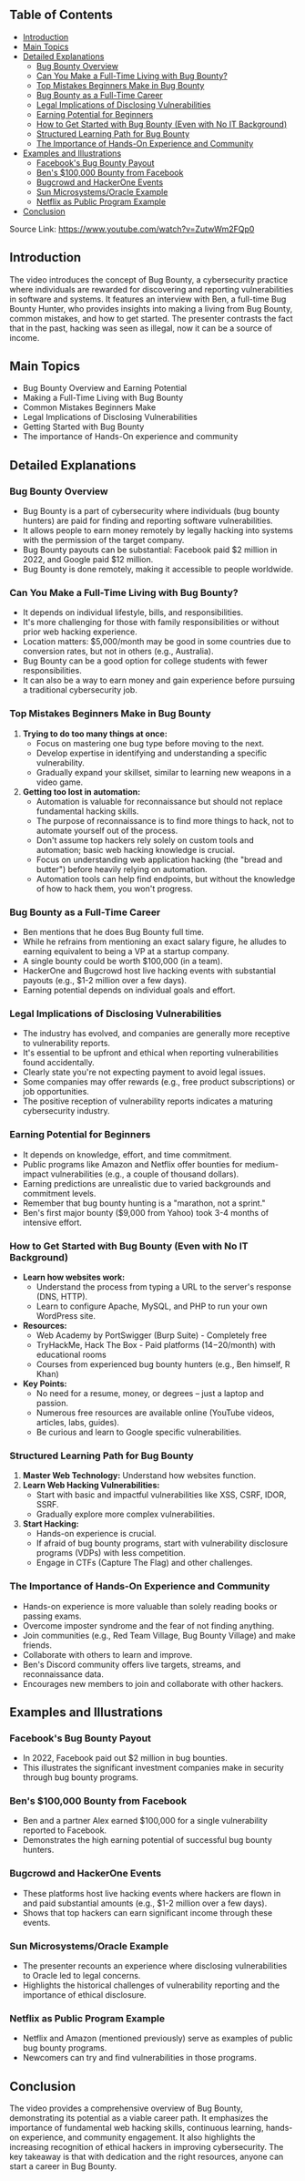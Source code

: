 ## Table of Contents

- [Introduction](#introduction)
- [Main Topics](#main-topics)
- [Detailed Explanations](#detailed-explanations)
    - [Bug Bounty Overview](#bug-bounty-overview)
    - [Can You Make a Full-Time Living with Bug Bounty?](#can-you-make-a-full-time-living-with-bug-bounty)
    - [Top Mistakes Beginners Make in Bug Bounty](#top-mistakes-beginners-make-in-bug-bounty)
    - [Bug Bounty as a Full-Time Career](#bug-bounty-as-a-full-time-career)
    - [Legal Implications of Disclosing Vulnerabilities](#legal-implications-of-disclosing-vulnerabilities)
    - [Earning Potential for Beginners](#earning-potential-for-beginners)
    - [How to Get Started with Bug Bounty (Even with No IT Background)](#how-to-get-started-with-bug-bounty-even-with-no-it-background)
    - [Structured Learning Path for Bug Bounty](#structured-learning-path-for-Bug-Bounty)
    - [The Importance of Hands-On Experience and Community](#the-importance-of-hands-on-experience-and-community)
- [Examples and Illustrations](#examples-and-illustrations)
    - [Facebook's Bug Bounty Payout](#facebooks-bug-bounty-payout)
    - [Ben's $100,000 Bounty from Facebook](#bens-100000-bounty-from-facebook)
    - [Bugcrowd and HackerOne Events](#bugcrowd-and-hackerone-events)
    - [Sun Microsystems/Oracle Example](#sun-microsystemsoracle-example)
    - [Netflix as Public Program Example](#netflix-as-public-program-example)
- [Conclusion](#conclusion)

Source Link: https://www.youtube.com/watch?v=ZutwWm2FQp0
## Introduction

The video introduces the concept of Bug Bounty, a cybersecurity practice where individuals are rewarded for discovering and reporting vulnerabilities in software and systems.  It features an interview with Ben, a full-time Bug Bounty Hunter, who provides insights into making a living from Bug Bounty, common mistakes, and how to get started. The presenter contrasts the fact that in the past, hacking was seen as illegal, now it can be a source of income.

## Main Topics

- Bug Bounty Overview and Earning Potential
- Making a Full-Time Living with Bug Bounty
- Common Mistakes Beginners Make
- Legal Implications of Disclosing Vulnerabilities
- Getting Started with Bug Bounty
- The importance of Hands-On experience and community

## Detailed Explanations

### Bug Bounty Overview

- Bug Bounty is a part of cybersecurity where individuals (bug bounty hunters) are paid for finding and reporting software vulnerabilities.
- It allows people to earn money remotely by legally hacking into systems with the permission of the target company.
- Bug Bounty payouts can be substantial: Facebook paid $2 million in 2022, and Google paid $12 million.
- Bug Bounty is done remotely, making it accessible to people worldwide.

### Can You Make a Full-Time Living with Bug Bounty?

- It depends on individual lifestyle, bills, and responsibilities.
- It's more challenging for those with family responsibilities or without prior web hacking experience.
- Location matters: $5,000/month may be good in some countries due to conversion rates, but not in others (e.g., Australia).
- Bug Bounty can be a good option for college students with fewer responsibilities.
- It can also be a way to earn money and gain experience before pursuing a traditional cybersecurity job.

### Top Mistakes Beginners Make in Bug Bounty

1.  **Trying to do too many things at once:**
    -   Focus on mastering one bug type before moving to the next.
    -   Develop expertise in identifying and understanding a specific vulnerability.
    -   Gradually expand your skillset, similar to learning new weapons in a video game.
2.  **Getting too lost in automation:**
    -   Automation is valuable for reconnaissance but should not replace fundamental hacking skills.
    -   The purpose of reconnaissance is to find more things to hack, not to automate yourself out of the process.
    -   Don't assume top hackers rely solely on custom tools and automation; basic web hacking knowledge is crucial.
    -   Focus on understanding web application hacking (the "bread and butter") before heavily relying on automation.
    -   Automation tools can help find endpoints, but without the knowledge of how to hack them, you won't progress.

### Bug Bounty as a Full-Time Career

- Ben mentions that he does Bug Bounty full time.
- While he refrains from mentioning an exact salary figure, he alludes to earning equivalent to being a VP at a startup company.
- A single bounty could be worth $100,000 (in a team).
- HackerOne and Bugcrowd host live hacking events with substantial payouts (e.g., $1-2 million over a few days).
- Earning potential depends on individual goals and effort.

### Legal Implications of Disclosing Vulnerabilities

- The industry has evolved, and companies are generally more receptive to vulnerability reports.
- It's essential to be upfront and ethical when reporting vulnerabilities found accidentally.
- Clearly state you're not expecting payment to avoid legal issues.
- Some companies may offer rewards (e.g., free product subscriptions) or job opportunities.
- The positive reception of vulnerability reports indicates a maturing cybersecurity industry.

### Earning Potential for Beginners

- It depends on knowledge, effort, and time commitment.
- Public programs like Amazon and Netflix offer bounties for medium-impact vulnerabilities (e.g., a couple of thousand dollars).
- Earning predictions are unrealistic due to varied backgrounds and commitment levels.
- Remember that bug bounty hunting is a "marathon, not a sprint."
- Ben's first major bounty ($9,000 from Yahoo) took 3-4 months of intensive effort.

### How to Get Started with Bug Bounty (Even with No IT Background)

- **Learn how websites work:**
    -   Understand the process from typing a URL to the server's response (DNS, HTTP).
    -   Learn to configure Apache, MySQL, and PHP to run your own WordPress site.
- **Resources:**
    -   Web Academy by PortSwigger (Burp Suite) - Completely free
    -   TryHackMe, Hack The Box - Paid platforms ($14-$20/month) with educational rooms
    -   Courses from experienced bug bounty hunters (e.g., Ben himself, R Khan)
- **Key Points:**
    -   No need for a resume, money, or degrees – just a laptop and passion.
    -   Numerous free resources are available online (YouTube videos, articles, labs, guides).
    -   Be curious and learn to Google specific vulnerabilities.

### Structured Learning Path for Bug Bounty

1.  **Master Web Technology:** Understand how websites function.
2.  **Learn Web Hacking Vulnerabilities:**
    -   Start with basic and impactful vulnerabilities like XSS, CSRF, IDOR, SSRF.
    -   Gradually explore more complex vulnerabilities.
3.  **Start Hacking:**
    -   Hands-on experience is crucial.
    -   If afraid of bug bounty programs, start with vulnerability disclosure programs (VDPs) with less competition.
    -   Engage in CTFs (Capture The Flag) and other challenges.

### The Importance of Hands-On Experience and Community

-   Hands-on experience is more valuable than solely reading books or passing exams.
-   Overcome imposter syndrome and the fear of not finding anything.
-   Join communities (e.g., Red Team Village, Bug Bounty Village) and make friends.
-   Collaborate with others to learn and improve.
-   Ben's Discord community offers live targets, streams, and reconnaissance data.
-   Encourages new members to join and collaborate with other hackers.

## Examples and Illustrations

### Facebook's Bug Bounty Payout

-   In 2022, Facebook paid out $2 million in bug bounties.
-   This illustrates the significant investment companies make in security through bug bounty programs.

### Ben's $100,000 Bounty from Facebook

-   Ben and a partner Alex earned $100,000 for a single vulnerability reported to Facebook.
-   Demonstrates the high earning potential of successful bug bounty hunters.

### Bugcrowd and HackerOne Events

-   These platforms host live hacking events where hackers are flown in and paid substantial amounts (e.g., $1-2 million over a few days).
-   Shows that top hackers can earn significant income through these events.

### Sun Microsystems/Oracle Example

-   The presenter recounts an experience where disclosing vulnerabilities to Oracle led to legal concerns.
-   Highlights the historical challenges of vulnerability reporting and the importance of ethical disclosure.

### Netflix as Public Program Example

-   Netflix and Amazon (mentioned previously) serve as examples of public bug bounty programs.
-   Newcomers can try and find vulnerabilities in those programs.

## Conclusion

The video provides a comprehensive overview of Bug Bounty, demonstrating its potential as a viable career path. It emphasizes the importance of fundamental web hacking skills, continuous learning, hands-on experience, and community engagement. It also highlights the increasing recognition of ethical hackers in improving cybersecurity. The key takeaway is that with dedication and the right resources, anyone can start a career in Bug Bounty.
